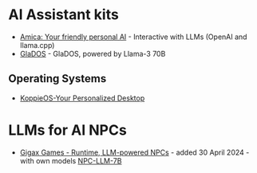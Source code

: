 # AI Assistant kits

* [Amica: Your friendly personal AI](https://github.com/semperai/amica) - Interactive with LLMs (OpenAI and llama.cpp)
* [GlaDOS](https://github.com/dnhkng/GlaDOS/tree/main) - GlaDOS, powered by Llama-3 70B

## Operating Systems

* [KoppieOS-Your Personalized Desktop](https://www.producthunt.com/posts/koppieos-your-personalized-desktop)

# LLMs for AI NPCs

* [Gigax Games - Runtime, LLM-powered NPCs](https://github.com/GigaxGames/gigax) - added 30 April 2024 - with own models [NPC-LLM-7B](https://huggingface.co/Gigax/NPC-LLM-7B)
